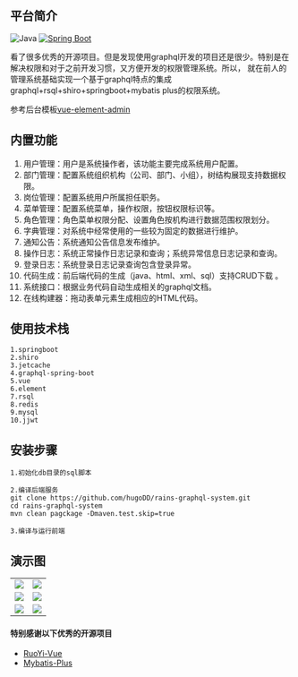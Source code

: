 ## 平台简介
![Java](https://img.shields.io/badge/JDK-1.8-green.svg) [![Spring Boot](https://img.shields.io/badge/Spring%20Boot-2.2.0.RELEASE-brightgreen.svg)](https://spring.io/projects/spring-boot)

看了很多优秀的开源项目。但是发现使用graphql开发的项目还是很少。特别是在解决权限和对于之前开发习惯，又方便开发的权限管理系统。所以，
就在前人的管理系统基础实现一个基于graphql特点的集成graphql+rsql+shiro+springboot+mybatis plus的权限系统。


参考后台模板[vue-element-admin](https://github.com/PanJiaChen/vue-element-admin)


## 内置功能

1.  用户管理：用户是系统操作者，该功能主要完成系统用户配置。
2.  部门管理：配置系统组织机构（公司、部门、小组），树结构展现支持数据权限。
3.  岗位管理：配置系统用户所属担任职务。
4.  菜单管理：配置系统菜单，操作权限，按钮权限标识等。
5.  角色管理：角色菜单权限分配、设置角色按机构进行数据范围权限划分。
6.  字典管理：对系统中经常使用的一些较为固定的数据进行维护。
7.  通知公告：系统通知公告信息发布维护。
8.  操作日志：系统正常操作日志记录和查询；系统异常信息日志记录和查询。
9. 登录日志：系统登录日志记录查询包含登录异常。
10. 代码生成：前后端代码的生成（java、html、xml、sql）支持CRUD下载 。
11. 系统接口：根据业务代码自动生成相关的graphql文档。
12. 在线构建器：拖动表单元素生成相应的HTML代码。

## 使用技术栈
    1.springboot
    2.shiro
    3.jetcache
    4.graphql-spring-boot
    5.vue
    6.element
    7.rsql
    8.redis
    9.mysql
    10.jjwt
    
## 安装步骤
    1.初始化db目录的sql脚本
```shell script
2.编译后端服务
git clone https://github.com/hugoDD/rains-graphql-system.git
cd rains-graphql-system
mvn clean pagckage -Dmaven.test.skip=true
```    

```shell script
3.编译与运行前端

```
## 演示图

 <table>
    <tr>
        <td><img src="https://oscimg.oschina.net/oscnet/up-36f163fee0ad272d26edcd68469c4f6d7f0.png"/></td>
        <td><img src="https://oscimg.oschina.net/oscnet/up-44259d63005199d4f20731b1c2a22d5c3ad.png"/></td>
    </tr>
    <tr>
        <td><img src="https://oscimg.oschina.net/oscnet/up-29d66c100d8a994dc3e772fcecaea3c9a1c.png"/></td>
        <td><img src="https://oscimg.oschina.net/oscnet/up-4fb0f7b27c7ad6ae95d73f2d0e32027bd80.png"/></td>
    </tr>
    <tr>
        <td><img src="https://oscimg.oschina.net/oscnet/up-9f3d2269e376904e2877f74a4c7c6828254.png"/></td>
        <td><img src="https://oscimg.oschina.net/oscnet/up-6e71a90d72dfec1be5cfd9b3badf54442c7.png"/></td>
    </tr>
</table>

####  特别感谢以下优秀的开源项目
- [RuoYi-Vue](https://gitee.com/y_project/RuoYi-Vue.git)
- [Mybatis-Plus](https://gitee.com/baomidou/mybatis-plus)

